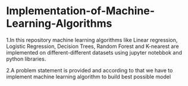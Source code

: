 # Implementation-of-Machine-Learning-Algorithms
1.In this repository machine learning algorithms like Linear regression, Logistic Regression, Decision Trees, Random Forest and K-nearest are implemented on different-different datasets using jupyter notebbok and python libraries.

2.A problem statement is provided and according to that we have to implement machine learning algorithm to build best possible model

